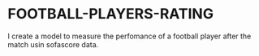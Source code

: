 # FOOTBALL-PLAYERS-RATING
I create a model to measure the perfomance of a football player after the match usin sofascore data.
